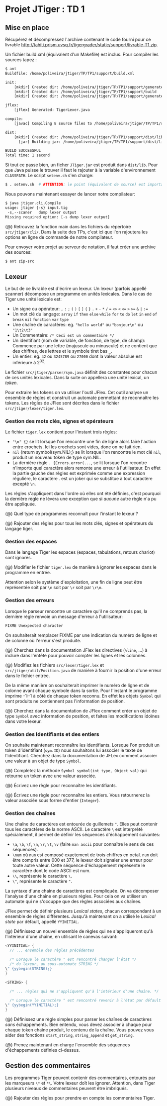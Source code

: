 Projet JTiger : TD 1
====================

Mise en place
-------------

Récupérez et décompressez l'archive contenant le code fourni pour ce livrable <http://tahiti.prism.uvsq.fr/tigergrader/static/support/livrable-T1.zip>.

Un fichier build.xml (équivalent d'un Makefile) est inclus.
Pour compiler les sources tapez :

~~~bash
$ ant
Buildfile: /home/poliveira/jtiger/TP/TP1/support/build.xml

init:
    [mkdir] Created dir: /home/poliveira/jtiger/TP/TP1/support/generate
    [mkdir] Created dir: /home/poliveira/jtiger/TP/TP1/support/build
    [mkdir] Created dir: /home/poliveira/jtiger/TP/TP1/support/generate/jtiger/codegen

jflex:
    [jflex] Generated: TigerLexer.java

compile:
    [javac] Compiling 8 source files to /home/poliveira/jtiger/TP/TP1/support/build

dist:
    [mkdir] Created dir: /home/poliveira/jtiger/TP/TP1/support/dist/lib
      [jar] Building jar: /home/poliveira/jtiger/TP/TP1/support/dist/lib/JTiger.jar

BUILD SUCCESSFUL
Total time: 1 second
~~~

Si tout ce passe bien, un ficher ``JTiger.jar`` est produit dans ``dist/lib``.
Pour que Java puisse le trouver il faut le rajouter à la variable 
d'environnement ``CLASSPATH``. Le script ``setenv.sh`` s'en charge:

~~~bash
$ . setenv.sh  # ATTENTION: le point (équivalent de source) est important!
~~~

Nous pouvons maintenant essayer de lancer notre compilateur:

~~~bash
$ java jtiger.cli.Compile
usage: jtiger {-s} input.tig
 -s,--scaner   dump lexer output
Missing required option: [-s dump lexer output]
~~~

(@) Retrouvez la fonction main dans les fichiers du répertoire
``src/jtiger/cli/``. Dans la suite des TPs, c'est ici que l'on rajoutera les
options en ligne de commande de notre compilateur.

Pour envoyer votre projet au serveur de notation, il faut créer une archive des sources:

~~~bash
$ ant zip-src
~~~

Lexeur
------

Le but de ce livrable est d'écrire un lexeur. Un lexeur (parfois appellé scanner) décompose un programme en 
unités lexicales. Dans le cas de Tiger une unité lexicale est:

   * Un signe ou opérateur: ``,`` ``:`` ``;`` ``(`` ``)`` ``[`` ``]`` ``{`` ``}`` ``.`` ``+`` ``-`` ``*`` ``/`` ``=`` ``<>`` ``<`` ``<=`` ``>`` ``>=`` ``&`` ``|`` ``:=``
   * Un mot clé du langage: ``array`` ``if`` ``then`` ``else`` ``while`` ``for`` ``to`` ``do`` ``let`` ``in`` ``end`` ``of`` ``break`` ``nil`` ``function`` ``var`` ``type``
   * Une chaîne de caractères: eg. ``"hello world"`` ou ``"bonjour\n"`` ou ``"1\t2\t3"``
   * Un Commentaire: ``/* Ceci est un commentaire */``
   * Un identifiant (nom de variable, de fonction, de type, de champ): Commence par une lettre (majuscule ou minuscule) et ne contient que des chiffres, des lettres et le symbole tiret bas ``_``.
   * Un entier: eg. ``42`` ou ``3245789`` ou ``27000`` dont la valeur absolue est inférieure à $2^{32}$. 


Le fichier ``src/jtiger/parser/sym.java`` définit des constantes pour chacun de
ces unités lexicales. Dans la suite on appellera une unité lexical, un *token*.

Pour extraire les tokens on va utiliser l'outil JFlex. Cet outil analyse un ensemble de règles et construit un automate permettant de reconnaître les tokens.
Les règles de JFlex sont décrites dans le fichier ``src/jtiger/lexer/tiger.lex``.

### Gestion des mots clés, signes et opérateurs 

Le fichier ``tiger.lex`` contient pour l'instant trois règles:

   * ``"\n" {}`` se lit lorsque l'on rencontre une fin de ligne alors faire l'action entre crochets. Ici les crochets sont vides, donc on ne fait rien.
   * ``nil`` {return symbol(sym.NIL);} se lit lorsque l'on rencontre le mot clé ``nil``, produit un nouveau token de type sym.NIL.
   * La dernière règle ``. {Errors.error(...``, se lit lorsque l'on recontre n'importe quel caractère alors remonte une erreur à l'utilisateur.
     En effet la partie gauche des règles est exprimée comme une expression régulière, le caractère . est un joker qui se substitue à tout caractère excepté ``\n``.

Les règles s'appliquent dans l'ordre où elles ont été définies, c'est pourquoi la dernière règle ne lévera une exception que si _aucune_ autre règle n'a pu être appliquée.

(@) Quel type de programmes reconnaît pour l'instant le lexeur ?

(@) Rajouter des règles pour tous les mots clés, signes et opérateurs du langage tiger.

### Gestion des espaces

Dans le langage Tiger les espaces (espaces, tabulations, retours chariot) sont ignorés.

(@) Modifier le fichier ``tiger.lex`` de manière à ignorer les espaces dans le programme en entrée.

Attention selon le système d'exploitation, une fin de ligne peut être représentée soit par ``\n`` soit par ``\r`` soit par ``\r\n``.

### Gestion des erreurs

Lorsque le parseur rencontre un caractère qu'il ne comprends pas, la dernière règle renvoie un message d'erreur à l'utilisateur:

~~~bash
FIXME Unexpected character
~~~

On souhaiterait remplacer FIXME par une indication du numéro de ligne et de
colonne où l'erreur s'est produite.  

(@) Cherchez dans la documentation JFlex les directives (``%line``, ...) à
inclure dans l'entête pour pouvoir compter les lignes et les colonnes.

(@) Modifiez les fichiers ``src/lexer/tiger.lex`` et
``src/jtiger/util/Position.java`` de manière à fournir la position d'une erreur
dans le fichier entrée. 

De la même manière on souhaiterait imprimer le numéro de ligne et de colonne avant chaque symbole dans la sortie.
Pour l'instant le programme imprime -1:-1 à côté de chaque token reconnu. En effet les objets ``Symbol`` qui sont 
produits ne contiennent pas l'information de position.

(@) Cherchez dans la documentation de JFlex comment créer un objet de type ``Symbol`` avec information de position,
et faites les modifications idoïnes dans votre lexeur. 

### Gestion des Identifiants et des entiers

On souhaite maintenant reconnaître les identifiants. Lorsque l'on produit un
token d'identifiant (``sym.ID``) nous souhaitons lui associer le texte de
l'identifiant. Cherchez dans la documentation de JFLex comment associer une
valeur à un objet de type ``Symbol``. 

(@) Completez la méthode ``Symbol symbol(int type, Object val)`` qui retourne un token avec une valeur associée.

(@) Écrivez une règle pour reconnaître les identifiants.

(@) Écrivez une règle pour reconnaître les entiers. Vous retournerez la valeur associée sous forme d'entier (``Integer``).

### Gestion des chaînes

Une chaîne de caractères est entourée de guillemets ``"``. 
Elles peut contenir tous les caractères de la norme ASCII.
Le caractère ``\`` est interprété spécialement, il permet 
de définir les séquences d'échappement suivantes: 

 * ``\a``, ``\b``, ``\f``, ``\n``, ``\r``, ``\t``, ``\v``  (faire ``man ascii`` pour connaître le sens de ces séquences).
 * ``\num`` où ``num`` est composé exactement de trois chiffres en octal.
   ``num`` doit être compris entre 000 et 377, le lexeur doit signaler une erreur
   pour toute autre valeur. Cette séquence d'échappement représente le caractère
   dont le code ASCII est num.
 * ``\\``, représente le caractère ``\``.
 * ``\"``, représente le caractère ``"``.

 La syntaxe d'une chaîne de caractères est compliquée. 
 On va décomposer l'analyse d'une chaîne en plusieurs règles.
 Pour cela on va utiliser un automate qui ne s'occuppe que des règles associées
 aux chaînes. 

JFlex permet de définir plusieurs *Lexical states*, chacun correspondant à un
ensemble de règles différentes. Jusqu'à maintenant on a utilisé le *Lexical state*
par défault, appellé ``YYINITIAL``.

(@) Définissez un nouvel ensemble de règles qui ne s'appliqueront qu'à l'intérieur
d'une chaîne, en utilisant le canevas suivant:

~~~java
<YYINITIAL> {
  // ... ensemble des règles précédentes 

  /* Lorsque le caractère " est rencontré changer l'état */
  /* du lexeur, au sous-automate STRING */
\" {yybegin(STRING);} 
}
 
<STRING> {

  /* ... règles qui ne s'appliquent qu'à l'intérieur d'une chaîne. */ 

  /* Lorsque le caractère " est rencontré revenir à l'état par défault */
\" {yybegin(YYINITIAL);} 
}
~~~ 


(@) Définissez une règle simples pour parser les chaînes de
caractères *sans* échappements.  Bien entendu, vous devez
associer à chaque pour chaque token chaîne produit, le contenu
de la chaîne. Vous pouvez vous aider des fonctions
``start_string``, ``string_append`` et ``get_string``.

(@) Prenez maintenant en charge l'ensemble des séquences
d'échappements définies ci-dessus.
  
## Gestion des commentaires

Les programmes Tiger peuvent contenir des commentaires, entourés
par les marqueurs ``\*`` et ``*\``. Votre lexeur doît les ignorer.
Attention, dans Tiger plusieurs niveaux de commentaires peuvent être imbriqués.

(@) Rajouter des règles pour prendre en compte les commentaires Tiger.

 



 





 







 




